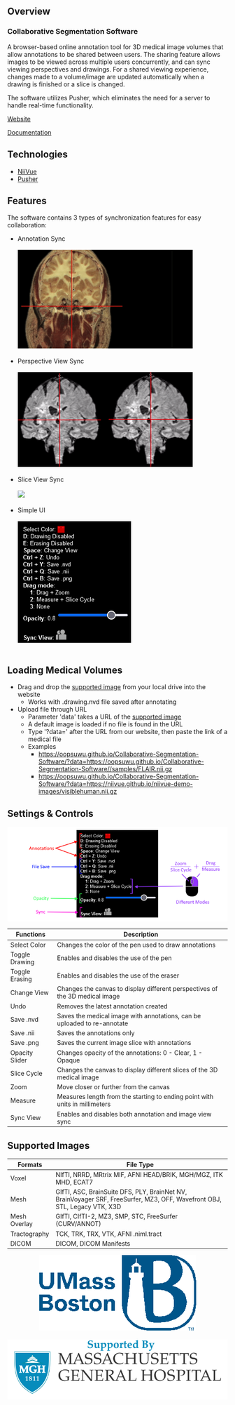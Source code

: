 ## Overview
### Collaborative Segmentation Software
A browser-based online annotation tool for 3D medical image volumes that allow annotations to be shared between users. The sharing feature allows images to be viewed across multiple users concurrently, and can sync viewing perspectives and drawings. For a shared viewing experience, changes made to a volume/image are updated automatically when a drawing is finished or a slice is changed.

The software utilizes Pusher, which eliminates the need for a server to handle real-time functionality.

[Website](https://oopsuwu.github.io/Collaborative-Segmentation-Software/)

[Documentation](https://docs.google.com/document/d/1Uaem2g6G0NlGJlJqjM-i8PanefAxztO0YBLZMPwWLlQ/edit?usp=sharing)

## Technologies
- [NiiVue](https://github.com/niivue/niivue)
- [Pusher](https://pusher.com/)

## Features
The software contains 3 types of synchronization features for easy collaboration:
- Annotation Sync<br><br>
<img src="readme_images/annotate-sync.gif"><br><br>
- Perspective View Sync<br><br>
<img src="readme_images/view-sync.gif"><br><br>
- Slice View Sync<br><br>
<img src="readme_images/slice-sync.gif"><br><br>
- Simple UI<br><br>
<img src="readme_images/simple-ui.png"><br><br>

## Loading Medical Volumes

- Drag and drop the [supported image](#supported-images) from your local drive into the website
  - Works with .drawing.nvd file saved after annotating
- Upload file through URL
  - Parameter 'data' takes a URL of the [supported image](#supported-images)
  - A default image is loaded if no file is found in the URL
  - Type '?data=' after the URL from our website, then paste the link of a medical file
  - Examples
    - https://oopsuwu.github.io/Collaborative-Segmentation-Software/?data=https://oopsuwu.github.io/Collaborative-Segmentation-Software//samples/FLAIR.nii.gz
    - https://oopsuwu.github.io/Collaborative-Segmentation-Software/?data=https://niivue.github.io/niivue-demo-images/visiblehuman.nii.gz

## Settings & Controls
<img src="readme_images/controls.png">

| Functions      | Description                                                                  |
|----------------|------------------------------------------------------------------------------|
| Select Color   | Changes the color of the pen used to draw annotations                        |
| Toggle Drawing | Enables and disables the use of the pen                                      |
| Toggle Erasing | Enables and disables the use of the eraser                                   |
| Change View    | Changes the canvas to display different perspectives of the 3D medical image |
| Undo           | Removes the latest annotation created                                        |
| Save .nvd      | Saves the medical image with annotations, can be uploaded to re-annotate     |
| Save .nii      | Saves the annotations only                                                   |
| Save .png      | Saves the current image slice with annotations                               |
| Opacity Slider | Changes opacity of the annotations: 0 - Clear, 1 - Opaque                    |
| Slice Cycle    | Changes the canvas to display different slices of the 3D medical image       |
| Zoom           | Move closer or further from the canvas                                       |
| Measure        | Measures length from the starting to ending point with units in millimeters  |
| Sync View      | Enables and disables both annotation and image view sync                     |

## Supported Images
| Formats      | File Type                                                                                                                 |
|--------------|---------------------------------------------------------------------------------------------------------------------------|
| Voxel        | NIfTI, NRRD, MRtrix MIF, AFNI HEAD/BRIK, MGH/MGZ, ITK MHD, ECAT7                                                          |
| Mesh         | GIfTI, ASC, BrainSuite DFS, PLY, BrainNet NV, BrainVoyager SRF, FreeSurfer, MZ3, OFF, Wavefront OBJ, STL, Legacy VTK, X3D |
| Mesh Overlay | GIfTI, CIfTI-2, MZ3, SMP, STC, FreeSurfer (CURV/ANNOT)                                                                    |
| Tractography | TCK, TRK, TRX, VTK, AFNI .niml.tract                                                                                      |
| DICOM        | DICOM, DICOM Manifests                                                                                                    |

<p align="center">
  <img src="readme_images/umb-logo.png"><br><br>
  <img src="readme_images/mgh-logo.png">
</p>

